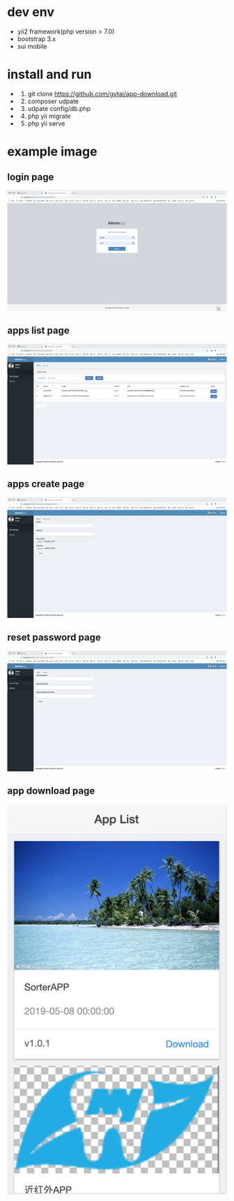 # dev env
* yii2 framework(php version > 7.0)
* bootstrap 3.x
* sui mobile 

# install and run
* 1. git clone https://github.com/gytai/app-download.git
* 2. composer udpate
* 3. udpate config/db.php
* 4. php yii migrate
* 5. php yii serve

# example image
## login page
![image text](https://github.com/gytai/app-download/blob/master/docs/1.png)

## apps list page
![image text](https://github.com/gytai/app-download/blob/master/docs/2.png)

## apps create page
![image text](https://github.com/gytai/app-download/blob/master/docs/3.png)

## reset password page 
![image text](https://github.com/gytai/app-download/blob/master/docs/4.png)

## app download page
![image text](https://github.com/gytai/app-download/blob/master/docs/5.png)
